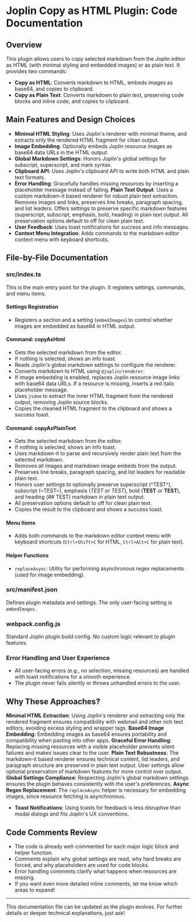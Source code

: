 # Joplin Copy as HTML Plugin: Code Documentation

## Overview
This plugin allows users to copy selected markdown from the Joplin editor as HTML (with minimal styling and embedded images) or as plain text. It provides two commands:
- **Copy as HTML**: Converts markdown to HTML, embeds images as base64, and copies to clipboard.
- **Copy as Plain Text**: Converts markdown to plain text, preserving code blocks and inline code, and copies to clipboard.

## Main Features and Design Choices
- **Minimal HTML Styling**: Uses Joplin's renderer with minimal theme, and extracts only the rendered HTML fragment for clean output.
- **Image Embedding**: Optionally embeds Joplin resource images as base64 data URLs in the HTML output.
- **Global Markdown Settings**: Honors Joplin's global settings for subscript, superscript, and mark syntax.
- **Clipboard API**: Uses Joplin's clipboard API to write both HTML and plain text formats.
- **Error Handling**: Gracefully handles missing resources by inserting a placeholder message instead of failing.
**Plain Text Output**: Uses a custom markdown-it based renderer for robust plain text extraction. Removes images and links, preserves line breaks, paragraph spacing, and list leaders. Offers settings to preserve specific markdown features (superscript, subscript, emphasis, bold, heading) in plain text output. All preservation options default to off for clean plain text.
- **User Feedback**: Uses toast notifications for success and info messages.
- **Context Menu Integration**: Adds commands to the markdown editor context menu with keyboard shortcuts.

## File-by-File Documentation

### src/index.ts
This is the main entry point for the plugin. It registers settings, commands, and menu items.

#### Settings Registration
- Registers a section and a setting (`embedImages`) to control whether images are embedded as base64 in HTML output.

#### Command: copyAsHtml
- Gets the selected markdown from the editor.
- If nothing is selected, shows an info toast.
- Reads Joplin's global markdown settings to configure the renderer.
- Converts markdown to HTML using `@joplin/renderer`.
- If image embedding is enabled, replaces Joplin resource image links with base64 data URLs. If a resource is missing, inserts a red italic placeholder message.
- Uses `jsdom` to extract the inner HTML fragment from the rendered output, removing Joplin source blocks.
- Copies the cleaned HTML fragment to the clipboard and shows a success toast.

#### Command: copyAsPlainText
- Gets the selected markdown from the editor.
- If nothing is selected, shows an info toast.
- Uses markdown-it to parse and recursively render plain text from the selected markdown.
- Removes all images and markdown image embeds from the output.
- Preserves line breaks, paragraph spacing, and list leaders for readable plain text.
- Honors user settings to optionally preserve superscript (^TEST^), subscript (~TEST~), emphasis (*TEST* or _TEST_), bold (**TEST** or __TEST__), and heading (## TEST) markdown in plain text output.
- All preservation options default to off for clean plain text.
- Copies the result to the clipboard and shows a success toast.

#### Menu Items
- Adds both commands to the markdown editor context menu with keyboard shortcuts (`Ctrl+Shift+C` for HTML, `Ctrl+Alt+C` for plain text).

#### Helper Functions
- `replaceAsync`: Utility for performing asynchronous regex replacements (used for image embedding).

### src/manifest.json
Defines plugin metadata and settings. The only user-facing setting is `embedImages`.

### webpack.config.js
Standard Joplin plugin build config. No custom logic relevant to plugin features.

### Error Handling and User Experience
- All user-facing errors (e.g., no selection, missing resources) are handled with toast notifications for a smooth experience.
- The plugin never fails silently or throws unhandled errors to the user.

## Why These Approaches?
 **Minimal HTML Extraction**: Using Joplin's renderer and extracting only the rendered fragment ensures compatibility with webmail and other rich text editors, avoiding excess styling and wrapper tags.
 **Base64 Image Embedding**: Embedding images as base64 ensures portability and compatibility when pasting into other apps.
 **Graceful Error Handling**: Replacing missing resources with a visible placeholder prevents silent failures and makes issues clear to the user.
 **Plain Text Robustness**: The markdown-it based renderer ensures technical content, list leaders, and paragraph structure are preserved in plain text output. User settings allow optional preservation of markdown features for more control over output.
 **Global Settings Compliance**: Respecting Joplin's global markdown settings ensures the plugin behaves consistently with the user's preferences.
 **Async Regex Replacement**: The `replaceAsync` helper is necessary for embedding images, since resource fetching is asynchronous.
- **Toast Notifications**: Using toasts for feedback is less disruptive than modal dialogs and fits Joplin's UX conventions.

## Code Comments Review
- The code is already well-commented for each major logic block and helper function.
- Comments explain why global settings are read, why hard breaks are forced, and why placeholders are used for code blocks.
- Error handling comments clarify what happens when resources are missing.
- If you want even more detailed inline comments, let me know which areas to expand!

---
This documentation file can be updated as the plugin evolves. For further details or deeper technical explanations, just ask!
